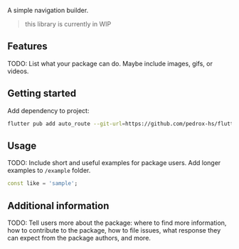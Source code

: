 A simple navigation builder.

> this library is currently in WIP

## Features

TODO: List what your package can do. Maybe include images, gifs, or videos.

## Getting started

Add dependency to project:

```bash
flutter pub add auto_route --git-url=https://github.com/pedrox-hs/flutter_packages --git-path=simple_nav
```

## Usage

TODO: Include short and useful examples for package users. Add longer examples
to `/example` folder.

```dart
const like = 'sample';
```

## Additional information

TODO: Tell users more about the package: where to find more information, how to
contribute to the package, how to file issues, what response they can expect
from the package authors, and more.
